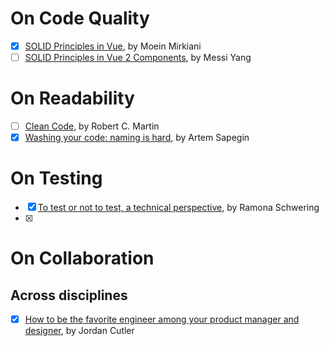 # On Code Quality
- [x] [SOLID Principles in Vue](https://medium.com/@moein.mirkiani/solid-principles-in-vue-29ecc988f968), by Moein Mirkiani
- [ ] [SOLID Principles in Vue 2 Components](https://medium.com/@dumdumgenius/solid-principles-in-vue-2-components-12476d826e58), by Messi Yang

# On Readability
- [ ] [Clean Code](https://www.amazon.com/Clean-Code-Handbook-Software-Craftsmanship-ebook/dp/B001GSTOAM/ref=sr_1_1?keywords=clean+code+by+robert+c.+martin&qid=1693453124&sprefix=clean+code%2Caps%2C123&sr=8-1), by Robert C. Martin
- [x] [Washing your code: naming is hard](https://sapegin.me/blog/naming/), by Artem Sapegin

# On Testing
- [x] [To test or not to test, a technical perspective](https://web.dev/ta-what-to-test/), by Ramona Schwering
- [x]
# On Collaboration
## Across disciplines
- [x] [How to be the favorite engineer among your product manager and designer](https://careercutler.substack.com/p/how-to-be-the-favorite-engineer-among), by Jordan Cutler
